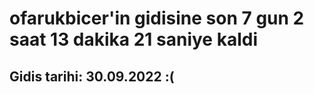 # ofarukbicer'in gidisine son 7 gun 2 saat 13 dakika 21 saniye kaldi

## Gidis tarihi: 30.09.2022 :(